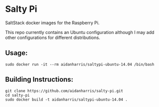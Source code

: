 # Salty Pi

SaltStack docker images for the Raspberry Pi.

This repo currently contains an Ubuntu configuration although I may add other configurations for different distributions.

## Usage:

```
sudo docker run -it --rm aidanharris/saltypi-ubuntu-14.04 /bin/bash
```

## Building Instructions:

```
git clone https://github.com/aidanharris/salty-pi.git
cd salty-pi
sudo docker build -t aidanharris/saltypi-ubuntu-14.04 .
```
